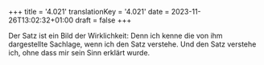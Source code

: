 +++
title = '4.021'
translationKey = '4.021'
date = 2023-11-26T13:02:32+01:00
draft = false
+++

Der Satz ist ein Bild der Wirklichkeit: Denn ich kenne die von ihm dargestellte Sachlage, wenn ich den Satz verstehe. Und den Satz verstehe ich, ohne dass mir sein Sinn erklärt wurde.
